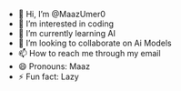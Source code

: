 - 👋 Hi, I’m @MaazUmer0
- 👀 I’m interested in coding
- 🌱 I’m currently learning AI
- 💞️ I’m looking to collaborate on Ai Models 
- 📫 How to reach me through my email
- 😄 Pronouns: Maaz
- ⚡ Fun fact: Lazy

<!---
MaazUmer0/MaazUmer0 is a ✨ special ✨ repository because its `README.md` (this file) appears on your GitHub profile.
You can click the Preview link to take a look at your changes.
--->
